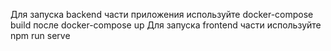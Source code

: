 Для запуска backend части приложения используйте docker-compose build после 
docker-compose up
Для запуска frontend части используйте npm run serve

